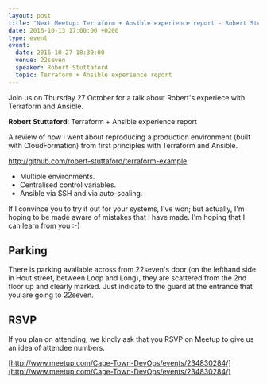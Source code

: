 ```yaml
---
layout: post
title: "Next Meetup: Terraform + Ansible experience report - Robert Stuttaford"
date: 2016-10-13 17:00:00 +0200
type: event
event:
  date: 2016-10-27 18:30:00
  venue: 22seven
  speaker: Robert Stuttaford
  topic: Terraform + Ansible experience report
---
```


Join us on Thursday 27 October for a talk about Robert's experiece with Terraform and Ansible.

**Robert Stuttaford**: Terraform + Ansible experience report

A review of how I went about reproducing a production environment (built with CloudFormation) from first principles with Terraform and Ansible.

http://github.com/robert-stuttaford/terraform-example

- Multiple environments.
- Centralised control variables.
- Ansible via SSH and via auto-scaling.

If I convince you to try it out for your systems, I've won; but actually, I'm hoping to be made aware of mistakes that I have made. I'm hoping that I can learn from you :-)

## Parking

There is parking available across from 22seven's door (on the lefthand side in Hout street, between Loop and Long), they are scattered from the 2nd floor up and clearly marked. Just indicate to the guard at the entrance that you are going to 22seven.

## RSVP

If you plan on attending, we kindly ask that you RSVP on Meetup to give us an idea of attendee numbers.

[http://www.meetup.com/Cape-Town-DevOps/events/234830284/](http://www.meetup.com/Cape-Town-DevOps/events/234830284/)

